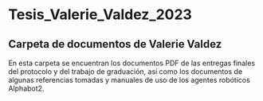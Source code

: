 # Tesis_Valerie_Valdez_2023
## Carpeta de documentos de Valerie Valdez

En esta carpeta se encuentran los documentos PDF de las entregas finales del protocolo y del trabajo de graduación, así como los documentos de algunas referencias tomadas y manuales de uso de los agentes robóticos Alphabot2.
